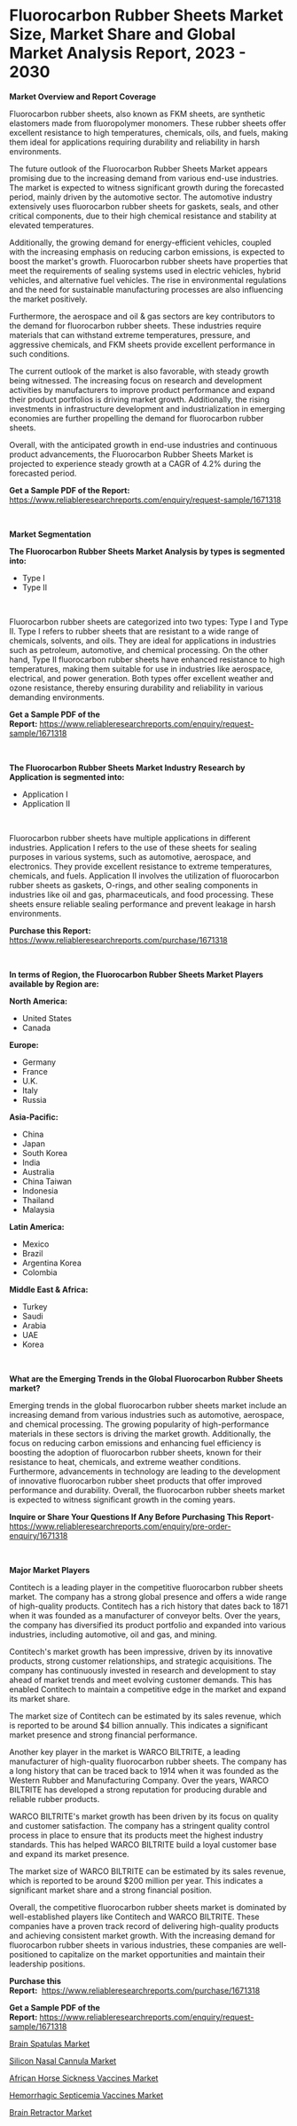 <p><h1>Fluorocarbon Rubber Sheets Market Size, Market Share and Global Market Analysis Report, 2023 - 2030</h1></p><p><strong>Market Overview and Report Coverage</strong></p>
<p><p>Fluorocarbon rubber sheets, also known as FKM sheets, are synthetic elastomers made from fluoropolymer monomers. These rubber sheets offer excellent resistance to high temperatures, chemicals, oils, and fuels, making them ideal for applications requiring durability and reliability in harsh environments.</p><p>The future outlook of the Fluorocarbon Rubber Sheets Market appears promising due to the increasing demand from various end-use industries. The market is expected to witness significant growth during the forecasted period, mainly driven by the automotive sector. The automotive industry extensively uses fluorocarbon rubber sheets for gaskets, seals, and other critical components, due to their high chemical resistance and stability at elevated temperatures.</p><p>Additionally, the growing demand for energy-efficient vehicles, coupled with the increasing emphasis on reducing carbon emissions, is expected to boost the market's growth. Fluorocarbon rubber sheets have properties that meet the requirements of sealing systems used in electric vehicles, hybrid vehicles, and alternative fuel vehicles. The rise in environmental regulations and the need for sustainable manufacturing processes are also influencing the market positively.</p><p>Furthermore, the aerospace and oil & gas sectors are key contributors to the demand for fluorocarbon rubber sheets. These industries require materials that can withstand extreme temperatures, pressure, and aggressive chemicals, and FKM sheets provide excellent performance in such conditions.</p><p>The current outlook of the market is also favorable, with steady growth being witnessed. The increasing focus on research and development activities by manufacturers to improve product performance and expand their product portfolios is driving market growth. Additionally, the rising investments in infrastructure development and industrialization in emerging economies are further propelling the demand for fluorocarbon rubber sheets.</p><p>Overall, with the anticipated growth in end-use industries and continuous product advancements, the Fluorocarbon Rubber Sheets Market is projected to experience steady growth at a CAGR of 4.2% during the forecasted period.</p></p>
<p><strong>Get a Sample PDF of the Report:</strong> <a href="https://www.reliableresearchreports.com/enquiry/request-sample/1671318">https://www.reliableresearchreports.com/enquiry/request-sample/1671318</a></p>
<p>&nbsp;</p>
<p><strong>Market Segmentation</strong></p>
<p><strong>The Fluorocarbon Rubber Sheets Market Analysis by types is segmented into:</strong></p>
<p><ul><li>Type I</li><li>Type II</li></ul></p>
<p>&nbsp;</p>
<p><p>Fluorocarbon rubber sheets are categorized into two types: Type I and Type II. Type I refers to rubber sheets that are resistant to a wide range of chemicals, solvents, and oils. They are ideal for applications in industries such as petroleum, automotive, and chemical processing. On the other hand, Type II fluorocarbon rubber sheets have enhanced resistance to high temperatures, making them suitable for use in industries like aerospace, electrical, and power generation. Both types offer excellent weather and ozone resistance, thereby ensuring durability and reliability in various demanding environments.</p></p>
<p><strong>Get a Sample PDF of the Report:</strong>&nbsp;<a href="https://www.reliableresearchreports.com/enquiry/request-sample/1671318">https://www.reliableresearchreports.com/enquiry/request-sample/1671318</a></p>
<p>&nbsp;</p>
<p><strong>The Fluorocarbon Rubber Sheets Market Industry Research by Application is segmented into:</strong></p>
<p><ul><li>Application I</li><li>Application II</li></ul></p>
<p>&nbsp;</p>
<p><p>Fluorocarbon rubber sheets have multiple applications in different industries. Application I refers to the use of these sheets for sealing purposes in various systems, such as automotive, aerospace, and electronics. They provide excellent resistance to extreme temperatures, chemicals, and fuels. Application II involves the utilization of fluorocarbon rubber sheets as gaskets, O-rings, and other sealing components in industries like oil and gas, pharmaceuticals, and food processing. These sheets ensure reliable sealing performance and prevent leakage in harsh environments.</p></p>
<p><strong>Purchase this Report:</strong>&nbsp; <a href="https://www.reliableresearchreports.com/purchase/1671318">https://www.reliableresearchreports.com/purchase/1671318</a></p>
<p>&nbsp;</p>
<p><strong>In terms of Region, the Fluorocarbon Rubber Sheets Market Players available by Region are:</strong></p>
<p>
    <p> <strong> North America: </strong>
        <ul>
            <li>United States</li>
            <li>Canada</li>
        </ul>
        </p> 
    <p> <strong> Europe: </strong>
        <ul>
            <li>Germany</li>
            <li>France</li>
            <li>U.K.</li>
            <li>Italy</li>
            <li>Russia</li>
        </ul>
        </p> 
    <p> <strong> Asia-Pacific: </strong>
        <ul>
            <li>China</li>
            <li>Japan</li>
            <li>South Korea</li>
            <li>India</li>
            <li>Australia</li>
            <li>China Taiwan</li>
            <li>Indonesia</li>
            <li>Thailand</li>
            <li>Malaysia</li>
        </ul>
        </p> 
    <p> <strong> Latin America: </strong>
        <ul>
            <li>Mexico</li>
            <li>Brazil</li>
            <li>Argentina Korea</li>
            <li>Colombia</li>
        </ul>
        </p> 
    <p> <strong> Middle East & Africa: </strong>
        <ul>
            <li>Turkey</li>
            <li>Saudi</li>
            <li>Arabia</li>
            <li>UAE</li>
            <li>Korea</li>
        </ul>
    </p>
    </p>
<p>&nbsp;</p>
<p><strong>What are the Emerging Trends in the Global Fluorocarbon Rubber Sheets market?</strong></p>
<p><p>Emerging trends in the global fluorocarbon rubber sheets market include an increasing demand from various industries such as automotive, aerospace, and chemical processing. The growing popularity of high-performance materials in these sectors is driving the market growth. Additionally, the focus on reducing carbon emissions and enhancing fuel efficiency is boosting the adoption of fluorocarbon rubber sheets, known for their resistance to heat, chemicals, and extreme weather conditions. Furthermore, advancements in technology are leading to the development of innovative fluorocarbon rubber sheet products that offer improved performance and durability. Overall, the fluorocarbon rubber sheets market is expected to witness significant growth in the coming years.</p></p>
<p><strong>Inquire or Share Your Questions If Any Before Purchasing This Report</strong>- <a href="https://www.reliableresearchreports.com/enquiry/pre-order-enquiry/1671318">https://www.reliableresearchreports.com/enquiry/pre-order-enquiry/1671318</a></p>
<p>&nbsp;</p>
<p><strong>Major Market Players</strong></p>
<p><p>Contitech is a leading player in the competitive fluorocarbon rubber sheets market. The company has a strong global presence and offers a wide range of high-quality products. Contitech has a rich history that dates back to 1871 when it was founded as a manufacturer of conveyor belts. Over the years, the company has diversified its product portfolio and expanded into various industries, including automotive, oil and gas, and mining.</p><p>Contitech's market growth has been impressive, driven by its innovative products, strong customer relationships, and strategic acquisitions. The company has continuously invested in research and development to stay ahead of market trends and meet evolving customer demands. This has enabled Contitech to maintain a competitive edge in the market and expand its market share.</p><p>The market size of Contitech can be estimated by its sales revenue, which is reported to be around $4 billion annually. This indicates a significant market presence and strong financial performance.</p><p>Another key player in the market is WARCO BILTRITE, a leading manufacturer of high-quality fluorocarbon rubber sheets. The company has a long history that can be traced back to 1914 when it was founded as the Western Rubber and Manufacturing Company. Over the years, WARCO BILTRITE has developed a strong reputation for producing durable and reliable rubber products.</p><p>WARCO BILTRITE's market growth has been driven by its focus on quality and customer satisfaction. The company has a stringent quality control process in place to ensure that its products meet the highest industry standards. This has helped WARCO BILTRITE build a loyal customer base and expand its market presence.</p><p>The market size of WARCO BILTRITE can be estimated by its sales revenue, which is reported to be around $200 million per year. This indicates a significant market share and a strong financial position.</p><p>Overall, the competitive fluorocarbon rubber sheets market is dominated by well-established players like Contitech and WARCO BILTRITE. These companies have a proven track record of delivering high-quality products and achieving consistent market growth. With the increasing demand for fluorocarbon rubber sheets in various industries, these companies are well-positioned to capitalize on the market opportunities and maintain their leadership positions.</p></p>
<p><strong>Purchase this Report:</strong>&nbsp;&nbsp;<a href="https://www.reliableresearchreports.com/purchase/1671318">https://www.reliableresearchreports.com/purchase/1671318</a></p>
<p></p>
<p><strong>Get a Sample PDF of the Report:</strong>&nbsp;<a href="https://www.reliableresearchreports.com/enquiry/request-sample/1671318">https://www.reliableresearchreports.com/enquiry/request-sample/1671318</a></p>
<p><p><a href="https://www.linkedin.com/pulse/brain-spatulas-market-size-share-global-analysis-report-2023-qktzc/">Brain Spatulas Market</a></p><p><a href="https://www.linkedin.com/pulse/silicon-nasal-cannula-market-share-amp-new-trends-analysis-col0c/">Silicon Nasal Cannula Market</a></p><p><a href="https://medium.com/@bhumi.technologiesmumbai/african-horse-sickness-vaccines-market-analysis-and-sze-forecasted-for-period-from-2023-to-2030-eb064de5883b">African Horse Sickness Vaccines Market</a></p><p><a href="https://medium.com/@hotspotflipk/hemorrhagic-septicemia-vaccines-market-research-report-its-history-and-forecast-2023-to-2030-76dc8556ebc6">Hemorrhagic Septicemia Vaccines Market</a></p><p><a href="https://www.linkedin.com/pulse/brain-retractor-market-challenges-opportunities-growth-drivers-avgjc/">Brain Retractor Market</a></p></p>